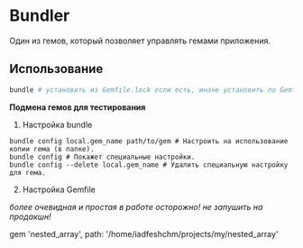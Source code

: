 # Bundler

Один из гемов, который позволяет управлять гемами приложения.

## Использование

```bash
bundle # установить из Gemfile.lock если есть, иначе установить по Gemfile и сформировать Gemfile.lock.
```

__Подмена гемов для тестирования__

1. Настройка bundle

```
bundle config local.gem_name path/to/gem # Настроить на использование копии гема (в папке).
bundle config # Покажет специальные настройки.
bundle config --delete local.gem_name # Удалить специальную настройку для гема.
```

2. Настройка Gemfile

_более очевидная и простая в работе_
_осторожно! не запушить на продакшн!_

gem 'nested_array', path: '/home/iadfeshchm/projects/my/nested_array'
